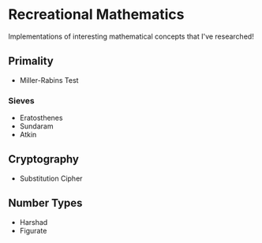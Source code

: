 # Recreational Mathematics
Implementations of interesting mathematical concepts that I've researched!

## Primality
- Miller-Rabins Test
### Sieves
- Eratosthenes
- Sundaram
- Atkin
## Cryptography
- Substitution Cipher
## Number Types
- Harshad
- Figurate
